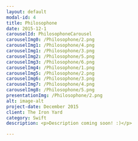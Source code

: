 ```yaml
---
layout: default
modal-id: 4
title: Philosophone
date: 2015-12-1
carouselId: PhilosophoneCarousel
carouselImg0: /Philosophone/2.png
carouselImg1: /Philosophone/4.png
carouselImg1: /Philosophone/3.png
carouselImg2: /Philosophone/5.png
carouselImg3: /Philosophone/6.png
carouselImg4: /Philosophone/1.png
carouselImg5: /Philosophone/2.png
carouselImg6: /Philosophone/3.png
carouselImg7: /Philosophone/4.png
carouselImg8: /Philosophone/5.png
presentationImg: /Philosophone/2.png
alt: image-alt
project-date: December 2015
client: The Iron Yard
category: Swift
description: <p>Description coming soon! :)</p>

---
```

